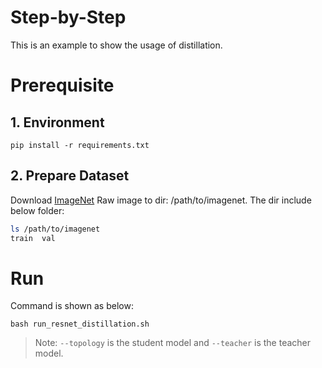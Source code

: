 Step-by-Step
============

This is an example to show the usage of distillation.

# Prerequisite

## 1. Environment
```shell
pip install -r requirements.txt
```

## 2. Prepare Dataset

Download [ImageNet](http://www.image-net.org/) Raw image to dir: /path/to/imagenet.  The dir include below folder:

```bash
ls /path/to/imagenet
train  val
```

# Run

Command is shown as below:

```shell
bash run_resnet_distillation.sh
```
> Note: `--topology` is the student model and `--teacher` is the teacher model.
